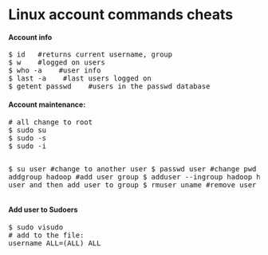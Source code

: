 Linux account commands cheats
=============================

<h4>Account info</h4>
<pre>
$ id   #returns current username, group
$ w    #logged on users
$ who -a    #user info
$ last -a    #last users logged on
$ getent passwd    #users in the passwd database
</pre>


<h4>Account maintenance:</h4>
<pre>
# all change to root
$ sudo su 
$ sudo -s
$ sudo -i

$ su user   #change to another user
$ passwd user    #change pwd
$ addgroup hadoop    #add user group
$ adduser --ingroup hadoop hduser    #add user and then add user to group
$ rmuser  uname   #remove user
</pre>

<h4>Add user to Sudoers</h4>
<pre>
$ sudo visudo
# add to the file:
username ALL=(ALL) ALL
</pre>

















